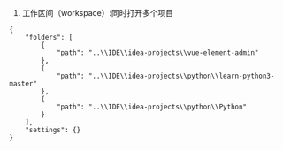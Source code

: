 1. 工作区间（workspace）:同时打开多个项目

```shell
{
	"folders": [
		{
			"path": "..\\IDE\\idea-projects\\vue-element-admin"
		},
		{
			"path": "..\\IDE\\idea-projects\\python\\learn-python3-master"
		},
		{
			"path": "..\\IDE\\idea-projects\\python\\Python"
		}
	],
	"settings": {}
}
```

